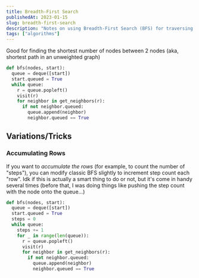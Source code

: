 ```yaml
---
title: Breadth-First Search
publishedAt: 2023-01-15
slug: breadth-first-search
description: "Notes on using Breadth-First Search (BFS) for traversing a graph."
tags: ["algorithms"]
---
```

Good for finding the shortest number of nodes between 2 nodes (aka, shortest path in an unweighted graph)

```python
def bfs(nodes, start):
  queue = deque([start])
  start.queued = True
  while queue:
    r = queue.popleft()
    visit(r)
    for neighbor in get_neighbors(r):
      if not neighbor.queued:
        queue.append(neighbor)
        neighbor.queued == True
```

## Variations/Tricks

### Accumulating Rows

If you want to *accumulate the rows* (for example, to count the number of "steps"), you can modify classic BFS slightly to increment step count each "row". Idk if this is actually a smart thing to do or not, but it's come in handy several times (before that, I was doing things like pushing the step count with the node onto the queue...)

```python
def bfs(nodes, start):
  queue = deque([start])
  start.queued = True
  steps = 0
  while queue:
    steps += 1
    for _ in range(len(queue)):
      r = queue.popleft()
      visit(r)
      for neighbor in get_neighbors(r):
        if not neighbor.queued:
          queue.append(neighbor)
          neighbor.queued == True
```